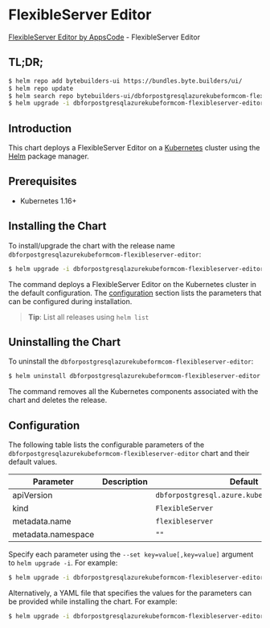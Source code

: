 # FlexibleServer Editor

[FlexibleServer Editor by AppsCode](https://byte.builders) - FlexibleServer Editor

## TL;DR;

```bash
$ helm repo add bytebuilders-ui https://bundles.byte.builders/ui/
$ helm repo update
$ helm search repo bytebuilders-ui/dbforpostgresqlazurekubeformcom-flexibleserver-editor --version=v0.4.16
$ helm upgrade -i dbforpostgresqlazurekubeformcom-flexibleserver-editor bytebuilders-ui/dbforpostgresqlazurekubeformcom-flexibleserver-editor -n default --create-namespace --version=v0.4.16
```

## Introduction

This chart deploys a FlexibleServer Editor on a [Kubernetes](http://kubernetes.io) cluster using the [Helm](https://helm.sh) package manager.

## Prerequisites

- Kubernetes 1.16+

## Installing the Chart

To install/upgrade the chart with the release name `dbforpostgresqlazurekubeformcom-flexibleserver-editor`:

```bash
$ helm upgrade -i dbforpostgresqlazurekubeformcom-flexibleserver-editor bytebuilders-ui/dbforpostgresqlazurekubeformcom-flexibleserver-editor -n default --create-namespace --version=v0.4.16
```

The command deploys a FlexibleServer Editor on the Kubernetes cluster in the default configuration. The [configuration](#configuration) section lists the parameters that can be configured during installation.

> **Tip**: List all releases using `helm list`

## Uninstalling the Chart

To uninstall the `dbforpostgresqlazurekubeformcom-flexibleserver-editor`:

```bash
$ helm uninstall dbforpostgresqlazurekubeformcom-flexibleserver-editor -n default
```

The command removes all the Kubernetes components associated with the chart and deletes the release.

## Configuration

The following table lists the configurable parameters of the `dbforpostgresqlazurekubeformcom-flexibleserver-editor` chart and their default values.

|     Parameter      | Description |                         Default                          |
|--------------------|-------------|----------------------------------------------------------|
| apiVersion         |             | <code>dbforpostgresql.azure.kubeform.com/v1alpha1</code> |
| kind               |             | <code>FlexibleServer</code>                              |
| metadata.name      |             | <code>flexibleserver</code>                              |
| metadata.namespace |             | <code>""</code>                                          |


Specify each parameter using the `--set key=value[,key=value]` argument to `helm upgrade -i`. For example:

```bash
$ helm upgrade -i dbforpostgresqlazurekubeformcom-flexibleserver-editor bytebuilders-ui/dbforpostgresqlazurekubeformcom-flexibleserver-editor -n default --create-namespace --version=v0.4.16 --set apiVersion=dbforpostgresql.azure.kubeform.com/v1alpha1
```

Alternatively, a YAML file that specifies the values for the parameters can be provided while
installing the chart. For example:

```bash
$ helm upgrade -i dbforpostgresqlazurekubeformcom-flexibleserver-editor bytebuilders-ui/dbforpostgresqlazurekubeformcom-flexibleserver-editor -n default --create-namespace --version=v0.4.16 --values values.yaml
```
